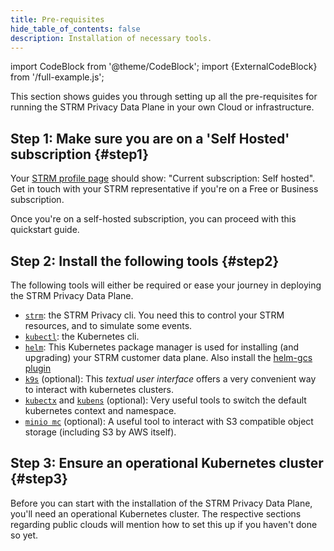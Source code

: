 ```yaml
---
title: Pre-requisites
hide_table_of_contents: false
description: Installation of necessary tools.
---
```


import CodeBlock from '@theme/CodeBlock';
import {ExternalCodeBlock} from '/full-example.js';

[cli]: https://github.com/strmprivacy/cli

[github]: https://github.com/strmprivacy/data-plane-helm-chart/tree/master

[batch-exporter]: /quickstart/batch/batch-exporter

[exporting-keys]: /quickstart/streaming/exporting-keys/

[data-connector]: /quickstart/batch/data-connectors/index.html

[ovh-ingress]: https://docs.ovh.com/au/en/kubernetes/installing-nginx-ingress/

[profile]: https://console.strmprivacy.io/upgrading

[values]: https://console.strmprivacy.io/installation/configuration

[confluent]: https://docs.confluent.io/platform/current/quickstart/ce-docker-quickstart.html#cp-quickstart-step-1

[console]: https://console.strmprivacy.io

[minio-mc]: https://docs.min.io/docs/minio-client-complete-guide.html

[port-forward]: https://kubernetes.io/docs/tasks/access-application-cluster/port-forward-access-application-cluster/

[tink]: https://github.com/google/tink

[avro-json]: https://avro.apache.org/docs/current/spec.html#json_encoding

[helm-gcs]: https://github.com/hayorov/helm-gcs

[kctx]: https://github.com/ahmetb/kubectx

[telepresence]: https://www.telepresence.io/

This section shows guides you through setting up all the pre-requisites for running the STRM Privacy Data Plane in your
own Cloud or infrastructure.

## Step 1: Make sure you are on a 'Self Hosted' subscription {#step1}

Your [STRM profile page][profile] should show: "Current subscription: Self hosted". Get in touch with your STRM
representative if you're on a Free or Business subscription.

Once you're on a self-hosted subscription, you can proceed with this quickstart guide.

## Step 2: Install the following tools {#step2}

The following tools will either be required or ease your journey in deploying the STRM Privacy Data Plane.

* [`strm`][cli]: the STRM Privacy cli. You need this to control your STRM resources, and to simulate some events.
* [`kubectl`](https://kubernetes.io/docs/tasks/tools/): the Kubernetes cli.
* [`helm`](http://helm.sh): This Kubernetes package manager is used for installing (and upgrading) your STRM
  customer data plane. Also install the [helm-gcs plugin][helm-gcs]
* [`k9s`](https://github.com/derailed/k9s) (optional): This _textual user interface_ offers a very convenient way to
  interact with kubernetes clusters.
* [`kubectx`][kctx] and [`kubens`][kctx] (optional): Very useful tools to switch the default
  kubernetes context and namespace.
* [`minio mc`][minio-mc] (optional): A useful tool to interact with S3 compatible object storage (including S3 by AWS
  itself).

## Step 3: Ensure an operational Kubernetes cluster {#step3}

Before you can start with the installation of the STRM Privacy Data Plane, you'll need an operational Kubernetes cluster.
The respective sections regarding public clouds will mention how to set this up if you haven't done so yet.
